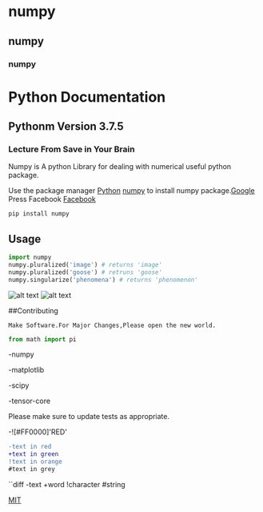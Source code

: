 # numpy

## numpy

### numpy

# Python Documentation

## Pythonm Version 3.7.5

### Lecture From Save in Your Brain

Numpy is A python Library for dealing with numerical useful python package.


Use the package manager
[Python](https://https://www.python.org/)
[numpy](https://pip.pypa.io/en/stable/) to install numpy package.[Google](google.com)
Press Facebook
[Facebook](www.facebook.com)
[]()

```bash
pip install numpy
```



## Usage

```python
import numpy
numpy.pluralized('image') # returns 'image'
numpy.pluralized('goose') # retruns 'goose'
numpy.singularize('phenomena') # returns 'phenomenon'
```


![alt text](http://www.stellaandchewys.com/wp-content/uploads/maplechristmas.jpg)
![alt text](http://static01.nyt.com/2014/01/28/science/28SLOT_SPAN/28SLOT-jumpo.jpg)


##Contributing

```
Make Software.For Major Changes,Please open the new world.
```





```python
from math import pi
```

-numpy

-matplotlib

-scipy

-tensor-core

Please make sure to update tests as appropriate.

-![#FF0000]'RED'

```diff
-text in red
+text in green
!text in orange
#text in grey
```

``diff
-text
+word
!character
#string

[MIT](http://cgoosealicnse.com/licenses/mit/)







